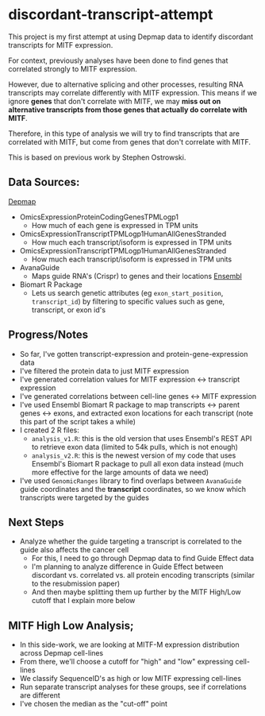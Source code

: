 # discordant-transcript-attempt

This project is my first attempt at using Depmap data to identify discordant transcripts for MITF expression.

For context, previously analyses have been done to find genes that correlated strongly to MITF expression.

However, due to alternative splicing and other processes, resulting RNA transcripts may correlate differently with MITF expression. This means if we ignore **genes** that don't correlate with MITF, we may **miss out on alternative transcripts from those genes that actually do correlate with MITF**.

Therefore, in this type of analysis we will try to find transcripts that are correlated with MITF, but come from genes that don't correlate with MITF.

This is based on previous work by Stephen Ostrowski.


## Data Sources:
[Depmap](https://depmap.org/portal/data_page/?tab=currentRelease)
- OmicsExpressionProteinCodingGenesTPMLogp1
  * How much of each gene is expressed in TPM units
- OmicsExpressionTranscriptTPMLogp1HumanAllGenesStranded
  * How much each transcript/isoform is expressed in TPM units
- OmicsExpressionTranscriptTPMLogp1HumanAllGenesStranded
  * How much each transcript/isoform is expressed in TPM units
- AvanaGuide
  * Maps guide RNA's (Crispr) to genes and their locations 
[Ensembl](https://useast.ensembl.org/info/data/biomart/biomart_r_package.html)
- Biomart R Package
  * Lets us search genetic attributes (eg `exon_start_position`, `transcript_id`) by filtering to specific values such as gene, transcript, or exon id's


## Progress/Notes
- So far, I've gotten transcript-expression and protein-gene-expression data
- I've filtered the protein data to just MITF expression
- I've generated correlation values for MITF expression <-> transcript expression
- I've generated correlations between cell-line genes <-> MITF expression
- I've used Ensembl Biomart R package to map transcripts <-> parent genes <-> exons, and extracted exon locations for each transcript (note this part of the script takes a while)
- I created 2 R files:
  * `analysis_v1.R`: this is the old version that uses Ensembl's REST API to retrieve exon data (limited to 54k pulls, which is not enough)
  * `analysis_v2.R`: this is the newest version of my code that uses Ensembl's Biomart R package to pull all exon data instead (much more effective for the large amounts of data we need)
- I've used `GenomicRanges` library to find overlaps between `AvanaGuide` guide coordinates and the **transcript** coordinates, so we know which transcripts were targeted by the guides

## Next Steps
- Analyze whether the guide targeting a transcript is correlated to the guide also affects the cancer cell
  * For this, I need to go through Depmap data to find Guide Effect data
  * I'm planning to analyze difference in Guide Effect between discordant vs. correlated vs. all protein encoding transcripts (similar to the resubmission paper)
  * And then maybe splitting them up further by the MITF High/Low cutoff that I explain more below



## MITF High Low Analysis;
* In this side-work, we are looking at MITF-M expression distribution across Depmap cell-lines
* From there, we'll choose a cutoff for "high" and "low" expressing cell-lines
* We classify SequenceID's as high or low MITF expressing cell-lines
* Run separate transcript analyses for these groups, see if correlations are different
* I've chosen the median as the "cut-off" point

